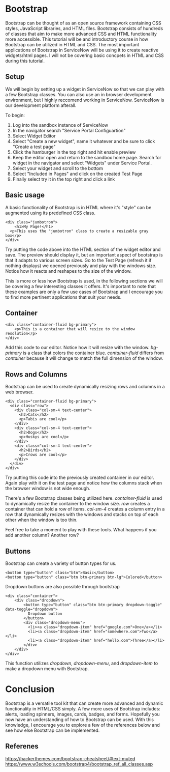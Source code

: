 # Bootstrap
Bootstrap can be thought of as an open source framework containing CSS styles, JavaScript libraries, and HTML files. Bootstrap consists of hundreds of classes that aim to make more advanced CSS and HTML functionality more accessible. This tutorial will be and introductory course in how Bootstrap can be utilized in HTML and CSS. The most important applications of Bootstrap in ServiceNow will be using it to create reactive widgets/html pages. I will not be covering basic concpets in HTML and CSS during this tutorial.

## Setup
We will begin by setting up a widget in ServiceNow so that we can play with a few Bootstrap classes. You can also use an in browser development environment, but I highly reccomend working in ServiceNow. ServiceNow is our development platform afterall.

To begin:
1. Log into the sandbox instance of ServiceNow
2. In the navigator search "Service Portal Configuartion"
3. Select Widget Editor
4. Select "Create a new widget", name it whatever and be sure to click "Create a test page"
5. Click the hamburger in the top right and hit enable preview
6. Keep the editor open and return to the sandbox home page. Search for widget in the navigator and select "Widgets" under Service Portal.
7. Select your widget and scroll to the bottom
8. Select "Included in Pages" and click on the created Test Page
9. Finally select try it in the top right and click a link

## Basic usage
A basic functionality of Bootstrap is in HTML where it's "style" can be augmented using its predefined CSS class.

```
<div class="jumbotron">
	<h1>My Page!</h1>
  <p>This uses the "jumbotron" class to create a resizable gray box</p>
</div>
```
Try putting the code above into the HTML section of the widget editor and save. The preview should display it, but an important aspect of bootstrap is that it adapts to various screen sizes. Go to the Test Page (refresh it if nothing displays) we opened previously and play with the windows size. Notice how it reacts and reshapes to the size of the window.

This is more or less how Bootstrap is used, in the following sections we will be covering a few interesting classes it offers. It's important to note that these examples are only a few use cases of Bootstrap and I encourage you to find more pertinent applications that suit your needs.

## Container

```
<div class="container-fluid bg-primary">
	<p>This is a container that will resize to the window resolution</p>
</div>
```

Add this code to our editor. Notice how it will resize with the window. *bg-primary* is a class that colors the container blue. *container-fluid* differs from *container* because it will change to match the full dimension of the window. 

## Rows and Columns
Bootstrap can be used to create dynamically resizing rows and columns in a web browser.

```
<div class="container-fluid bg-primary">
  <div class="row">
    <div class="col-sm-4 text-center">
      <h2>Cats</h2>
      <p>Tabis are cool</p>
    </div>
    <div class="col-sm-4 text-center">
      <h2>Dogs</h2>
      <p>Huskys are cool</p> 
    </div>
    <div class="col-sm-4 text-center">
      <h2>Birds</h2>
      <p>Crows are cool</p>
    </div>
  </div>
</div>
```

Try putting this code into the previously created container in our editor. Again play with it on the test page and notice how the columns stack when the browser window is not wide enough.

There's a few Bootstrap classes being utilized here. *container-fluid* is used to dynamically resize the container to the window size. *row* creates a container that can hold a row of items. *col-sm-4* creates a column entry in a row that dynamically resizes with the windows and stacks on top of each other when the window is too thin. 

Feel free to take a moment to play with these tools. What happens if you add another column? Another row?

## Buttons
Bootstrap can create a variety of button types for us.

```
<button type="button" class="btn">Basic</button>
<button type="button" class="btn btn-primary btn-lg">Colored</button>
```

Dropdown buttons are also possible through bootstrap

```
<div class="container">
	<div class="dropdown">
	    <button type="button" class="btn btn-primary dropdown-toggle" data-toggle="dropdown">
	      Dropdown button
	    </button>
	    <div class="dropdown-menu">
	      <li><a class="dropdown-item" href="google.com">One</a></li>
	      <li><a class="dropdown-item" href="somewhere.com">Two</a></li>
	      <li><a class="dropdown-item" href="hello.com">Three</a></li>
	    </div>
	</div>
</div>
```

This function utilizes *dropdown*, *dropdown-menu*, and *dropdown-item* to make a dropdown menu with Bootstrap.

# Conclusion
Bootstrap is a versatile tool kit that can create more advanced and dynamic functionality in HTML/CSS simply. A few more uses of Bootstrap includes: alerts, loading spinners, images, cards, badges, and forms. Hopefully you now have an understanding of how to Bootstrap can be used. With this knowledge, I encourage you to explore a few of the references below and see how else Bootstrap can be implemented.

## Referenes
https://hackerthemes.com/bootstrap-cheatsheet/#text-muted
https://www.w3schools.com/bootstrap4/bootstrap_ref_all_classes.asp